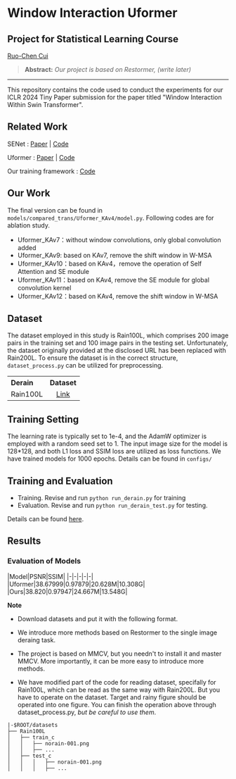 # Window Interaction Uformer

## Project for Statistical Learning Course
[Ruo-Chen Cui](https://github.com/421zuoduan)

> **Abstract:** *Our project is based on Restormer, (write later)* 
<hr />


This repository contains the code used to conduct the experiments for our ICLR 2024 Tiny Paper submission for the paper titled "Window Interaction Within Swin Transformer".


## Related Work

SENet :  [Paper](https://arxiv.org/pdf/1709.01507.pdf) | [Code](https://github.com/hujie-frank/SENet)

Uformer : [Paper](https://www.ijcai.org/proceedings/2022/0205.pdf) | [Code](https://github.com/ZhendongWang6/Uformer)

Our training framework : [Code](https://github.com/XiaoXiao-Woo/derain)


## Our Work

The final version can be found in `models/compared_trans/Uformer_KAv4/model.py`. Following codes are for ablation study.

* Uformer_KAv7：without window convolutions, only global convolution added
* Uformer_KAv9: based on KAv7, remove the shift window in W-MSA
* Uformer_KAv10：based on KAv4，remove the operation of Self Attention and SE module
* Uformer_KAv11：based on KAv4, remove the SE module for global convolution kernel
* Uformer_KAv12：based on KAv4, remove the shift window in W-MSA


## Dataset

The dataset employed in this study is Rain100L, which comprises 200 image pairs in the training set and 100 image pairs in the testing set. Unfortunately, the dataset originally provided at the disclosed URL has been replaced with Rain200L. To ensure the dataset is in the correct structure, `dataset_process.py` can be utilized for preprocessing.

<table>
  <tr>
    <th align="left">Derain</th>
    <th align="center">Dataset</th>
  </tr>
  <tr>
    <td align="left">Rain100L</td>
    <td align="center"><a href="https://www.icst.pku.edu.cn/struct/Projects/joint_rain_removal.html">Link</a></td>
  </tr>
</table>


## Training Setting

The learning rate is typically set to 1e-4, and the AdamW optimizer is employed with a random seed set to 1. The input image size for the model is 128*128, and both L1 loss and SSIM loss are utilized as loss functions. We have trained models for 1000 epochs. Details can be found in `configs/`


## Training and Evaluation

- Training. Revise and run `python run_derain.py` for training
- Evaluation. Revise and run `python run_derain_test.py` for testing.

Details can be found [here](https://github.com/XiaoXiao-Woo/derain).



## Results

### Evaluation of Models

|Model|PSNR|SSIM|
|-|-|-|-|-|
|Uformer|38.67999|0.97879|20.628M|10.308G|
|Ours|38.820|0.97947|24.667M|13.548G|



**Note**

* Download datasets and put it with the following format. 

* We introduce more methods based on Restormer to the single image deraing task.

* The project is based on MMCV, but you needn't to install it and master MMCV. More importantly, it can be more easy to introduce more methods.

* We have modified part of the code for reading dataset, specifally for Rain100L, which can be read as the same way with Rain200L. But you have to operate on the dataset. Target and rainy figure should be operated into one figure. You can finish the operation above through dataset_process.py, *but be careful to use them*.


```
|-$ROOT/datasets
├── Rain100L
│   ├── train_c
│   │   ├── norain-001.png
│   │   ├── ...
│   ├── test_c
│   │   │   ├── norain-001.png
│   │   │   ├── ...
```
